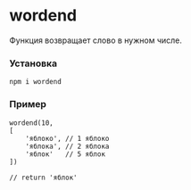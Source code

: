 # wordend
Функция возвращает слово в нужном числе.  

### Установка
`npm i wordend`

### Пример
```
wordend(10,
[
    'яблоко', // 1 яблоко
    'яблока', // 2 яблока
    'яблок'   // 5 яблок
])

// return 'яблок'
```